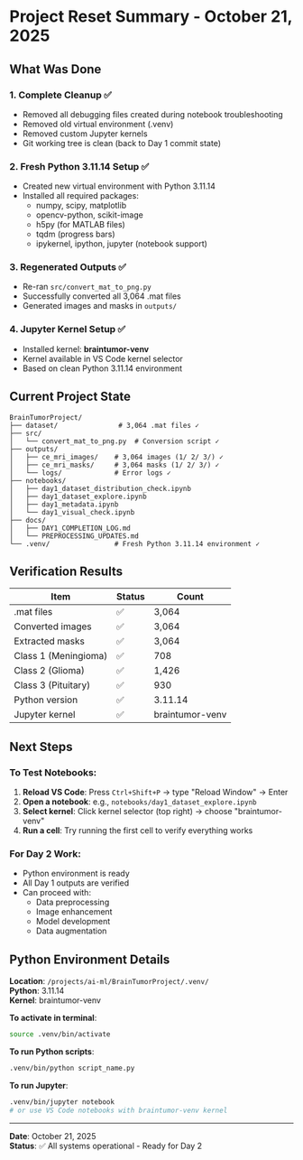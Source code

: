 # Project Reset Summary - October 21, 2025

## What Was Done

### 1. Complete Cleanup ✅
- Removed all debugging files created during notebook troubleshooting
- Removed old virtual environment (.venv)
- Removed custom Jupyter kernels
- Git working tree is clean (back to Day 1 commit state)

### 2. Fresh Python 3.11.14 Setup ✅
- Created new virtual environment with Python 3.11.14
- Installed all required packages:
  - numpy, scipy, matplotlib
  - opencv-python, scikit-image
  - h5py (for MATLAB files)
  - tqdm (progress bars)
  - ipykernel, ipython, jupyter (notebook support)

### 3. Regenerated Outputs ✅
- Re-ran `src/convert_mat_to_png.py`
- Successfully converted all 3,064 .mat files
- Generated images and masks in `outputs/`

### 4. Jupyter Kernel Setup ✅
- Installed kernel: **braintumor-venv**
- Kernel available in VS Code kernel selector
- Based on clean Python 3.11.14 environment

## Current Project State

```
BrainTumorProject/
├── dataset/               # 3,064 .mat files ✓
├── src/
│   └── convert_mat_to_png.py  # Conversion script ✓
├── outputs/
│   ├── ce_mri_images/    # 3,064 images (1/ 2/ 3/) ✓
│   ├── ce_mri_masks/     # 3,064 masks (1/ 2/ 3/) ✓
│   └── logs/             # Error logs ✓
├── notebooks/
│   ├── day1_dataset_distribution_check.ipynb
│   ├── day1_dataset_explore.ipynb
│   ├── day1_metadata.ipynb
│   └── day1_visual_check.ipynb
├── docs/
│   ├── DAY1_COMPLETION_LOG.md
│   └── PREPROCESSING_UPDATES.md
└── .venv/                # Fresh Python 3.11.14 environment ✓
```

## Verification Results

| Item | Status | Count |
|------|--------|-------|
| .mat files | ✅ | 3,064 |
| Converted images | ✅ | 3,064 |
| Extracted masks | ✅ | 3,064 |
| Class 1 (Meningioma) | ✅ | 708 |
| Class 2 (Glioma) | ✅ | 1,426 |
| Class 3 (Pituitary) | ✅ | 930 |
| Python version | ✅ | 3.11.14 |
| Jupyter kernel | ✅ | braintumor-venv |

## Next Steps

### To Test Notebooks:
1. **Reload VS Code**: Press `Ctrl+Shift+P` → type "Reload Window" → Enter
2. **Open a notebook**: e.g., `notebooks/day1_dataset_explore.ipynb`
3. **Select kernel**: Click kernel selector (top right) → choose "braintumor-venv"
4. **Run a cell**: Try running the first cell to verify everything works

### For Day 2 Work:
- Python environment is ready
- All Day 1 outputs are verified
- Can proceed with:
  - Data preprocessing
  - Image enhancement
  - Model development
  - Data augmentation

## Python Environment Details

**Location**: `/projects/ai-ml/BrainTumorProject/.venv/`  
**Python**: 3.11.14  
**Kernel**: braintumor-venv  

**To activate in terminal**:
```bash
source .venv/bin/activate
```

**To run Python scripts**:
```bash
.venv/bin/python script_name.py
```

**To run Jupyter**:
```bash
.venv/bin/jupyter notebook
# or use VS Code notebooks with braintumor-venv kernel
```

---

**Date**: October 21, 2025  
**Status**: ✅ All systems operational - Ready for Day 2
